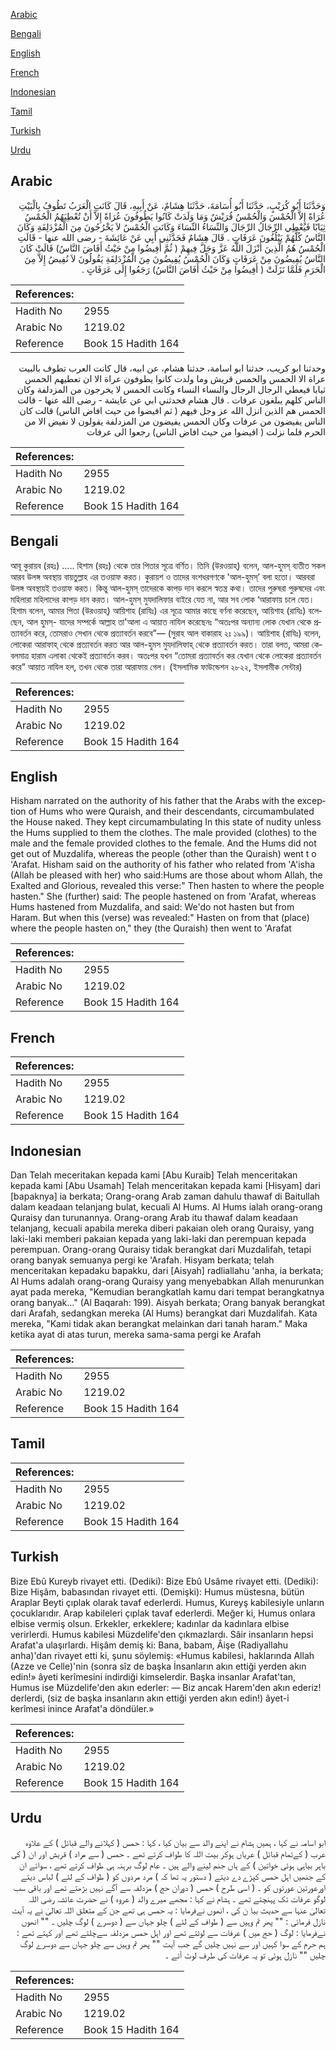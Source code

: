 [Arabic](#arabic)

[Bengali](#bengali)

[English](#english)

[French](#french)

[Indonesian](#indonesian)

[Tamil](#tamil)

[Turkish](#turkish)

[Urdu](#urdu)

## Arabic


<div dir="rtl" lang="ar" style={{fontSize:'larger',backgroundColor:'#f8f9fa',padding:20}}>
وَحَدَّثَنَا أَبُو كُرَيْبٍ، حَدَّثَنَا أَبُو أُسَامَةَ، حَدَّثَنَا هِشَامٌ، عَنْ أَبِيهِ، قَالَ كَانَتِ الْعَرَبُ تَطُوفُ بِالْبَيْتِ عُرَاةً إِلاَّ الْحُمْسَ وَالْحُمْسُ قُرَيْشٌ وَمَا وَلَدَتْ كَانُوا يَطُوفُونَ عُرَاةً إِلاَّ أَنْ تُعْطِيَهُمُ الْحُمْسُ ثِيَابًا فَيُعْطِي الرِّجَالُ الرِّجَالَ وَالنِّسَاءُ النِّسَاءَ وَكَانَتِ الْحُمْسُ لاَ يَخْرُجُونَ مِنَ الْمُزْدَلِفَةِ وَكَانَ النَّاسُ كُلُّهُمْ يَبْلُغُونَ عَرَفَاتٍ ‏.‏ قَالَ هِشَامٌ فَحَدَّثَنِي أَبِي عَنْ عَائِشَةَ - رضى الله عنها - قَالَتِ الْحُمْسُ هُمُ الَّذِينَ أَنْزَلَ اللَّهُ عَزَّ وَجَلَّ فِيهِمْ ‏(‏ ثُمَّ أَفِيضُوا مِنْ حَيْثُ أَفَاضَ النَّاسُ‏)‏ قَالَتْ كَانَ النَّاسُ يُفِيضُونَ مِنْ عَرَفَاتٍ وَكَانَ الْحُمْسُ يُفِيضُونَ مِنَ الْمُزْدَلِفَةِ يَقُولُونَ لاَ نُفِيضُ إِلاَّ مِنَ الْحَرَمِ فَلَمَّا نَزَلَتْ ‏(‏ أَفِيضُوا مِنْ حَيْثُ أَفَاضَ النَّاسُ‏)‏ رَجَعُوا إِلَى عَرَفَاتٍ ‏.‏
</div>
<div style={{backgroundColor:'#f8f9fa',padding:20, marginBottom: 10}}><table> <thead> <tr> <th>References:</th> <th></th> </tr> </thead> <tbody><tr><td>Hadith No</td><td>2955</td></tr><tr><td>Arabic No</td><td>1219.02</td></tr><tr><td>Reference</td><td>Book 15 Hadith 164</td></tr></tbody></table></div>


<div dir="rtl" lang="ar" style={{fontSize:'larger',backgroundColor:'#f8f9fa',padding:20}}>
وحدثنا ابو كريب، حدثنا ابو اسامة، حدثنا هشام، عن ابيه، قال كانت العرب تطوف بالبيت عراة الا الحمس والحمس قريش وما ولدت كانوا يطوفون عراة الا ان تعطيهم الحمس ثيابا فيعطي الرجال الرجال والنساء النساء وكانت الحمس لا يخرجون من المزدلفة وكان الناس كلهم يبلغون عرفات . قال هشام فحدثني ابي عن عايشة - رضى الله عنها - قالت الحمس هم الذين انزل الله عز وجل فيهم ( ثم افيضوا من حيث افاض الناس) قالت كان الناس يفيضون من عرفات وكان الحمس يفيضون من المزدلفة يقولون لا نفيض الا من الحرم فلما نزلت ( افيضوا من حيث افاض الناس) رجعوا الى عرفات
</div>
<div style={{backgroundColor:'#f8f9fa',padding:20, marginBottom: 10}}><table> <thead> <tr> <th>References:</th> <th></th> </tr> </thead> <tbody><tr><td>Hadith No</td><td>2955</td></tr><tr><td>Arabic No</td><td>1219.02</td></tr><tr><td>Reference</td><td>Book 15 Hadith 164</td></tr></tbody></table></div>

## Bengali


<div dir="ltr" lang="bn" style={{fontSize:'larger',backgroundColor:'#f8f9fa',padding:20}}>
আবূ কুরায়ব (রহঃ) ..... হিশাম (রহঃ) থেকে তার পিতার সূত্রে বর্ণিত। তিনি (উরওয়াহ্) বলেন, আল-হুমস্ ব্যতীত সকল আরব উলঙ্গ অবস্থায় বায়তুল্লাহ এর তওয়াফ করত। কুরায়শ ও তাদের বংশধরগণকে 'আল-হুমস্’ বলা হতো। আরবরা উলঙ্গ অবস্থায়ই তওয়াফ করত। কিন্তু আল-হুমস্ তাদেরকে কাপড় দান করলে স্বতন্ত্র কথা। তাদের পুরুষরা পুরুষদের এবং মহিলারা মহিলাদের কাপড় দান করত। আল-হুমস্ মুযদালিফার বাইরে যেত না, আর সব লোক ‘আরাফায় চলে যেত। হিশাম বলেন, আমার পিতা (উরওয়াহ্) আয়িশাহ (রাযিঃ) এর সূত্রে আমার কাছে বর্ণনা করেছেন, আয়িশাহ (রাযিঃ) বলেছেন, আল হুমস্- যাদের সম্পর্কে আল্লাহ তা'আলা এ আয়াত নাযিল করেছেনঃ “অতঃপর অন্যান্য লোক যেখান থেকে প্রত্যাবর্তন করে, তোমরাও সেখান থেকে প্রত্যাবর্তন করবে”— (সুরাহ আল বাকারাহ ২ঃ ১৯৯)। আয়িশাহ (রাযিঃ) বলেন, লোকেরা আরাফাহ্ থেকে প্রত্যাবর্তন করত আর আল-হুমস মুযদালিফাহ্ থেকে প্রত্যাবর্তন করত। তারা বলত, আমরা কেবলমাত্র হারাম এলাকা থেকেই প্রত্যাবর্তন করব। অতঃপর যখন “তোমরা প্রত্যাবর্তন কর যেখান থেকে লোকেরা প্রত্যাবর্তন করে” আয়াত নাযিল হল, তখন থেকে তারা আরাফায় গেল। (ইসলামিক ফাউন্ডেশন ২৮২২, ইসলামীক সেন্টার)
</div>
<div style={{backgroundColor:'#f8f9fa',padding:20, marginBottom: 10}}><table> <thead> <tr> <th>References:</th> <th></th> </tr> </thead> <tbody><tr><td>Hadith No</td><td>2955</td></tr><tr><td>Arabic No</td><td>1219.02</td></tr><tr><td>Reference</td><td>Book 15 Hadith 164</td></tr></tbody></table></div>

## English


<div dir="ltr" lang="en" style={{fontSize:'larger',backgroundColor:'#f8f9fa',padding:20}}>
Hisham narrated on the authority of his father that the Arabs with the exception of Hums who were Quraish, and their descendants, circumambulated the House naked. They kept circumambulating In this state of nudity unless the Hums supplied to them the clothes. The male provided (clothes) to the male and the female provided clothes to the female. And the Hums did not get out of Muzdalifa, whereas the people (other than the Quraish) went t o 'Arafat. Hisham said on the authority of his father who related from 'A'isha (Allah be pleased with her) who said:Hums are those about whom Allah, the Exalted and Glorious, revealed this verse:" Then hasten to where the people hasten." She (further) said: The people hastened on from 'Arafat, whereas Hums hastened from Muzdalifa, and said: We'do not hasten but from Haram. But when this (verse) was revealed:" Hasten on from that (place) where the people hasten on," they (the Quraish) then went to 'Arafat
</div>
<div style={{backgroundColor:'#f8f9fa',padding:20, marginBottom: 10}}><table> <thead> <tr> <th>References:</th> <th></th> </tr> </thead> <tbody><tr><td>Hadith No</td><td>2955</td></tr><tr><td>Arabic No</td><td>1219.02</td></tr><tr><td>Reference</td><td>Book 15 Hadith 164</td></tr></tbody></table></div>

## French


<div dir="ltr" lang="fr" style={{fontSize:'larger',backgroundColor:'#f8f9fa',padding:20}}>

</div>
<div style={{backgroundColor:'#f8f9fa',padding:20, marginBottom: 10}}><table> <thead> <tr> <th>References:</th> <th></th> </tr> </thead> <tbody><tr><td>Hadith No</td><td>2955</td></tr><tr><td>Arabic No</td><td>1219.02</td></tr><tr><td>Reference</td><td>Book 15 Hadith 164</td></tr></tbody></table></div>

## Indonesian


<div dir="ltr" lang="id" style={{fontSize:'larger',backgroundColor:'#f8f9fa',padding:20}}>
Dan Telah meceritakan kepada kami [Abu Kuraib] Telah menceritakan kepada kami [Abu Usamah] Telah menceritakan kepada kami [Hisyam] dari [bapaknya] ia berkata; Orang-orang Arab zaman dahulu thawaf di Baitullah dalam keadaan telanjang bulat, kecuali Al Hums. Al Hums ialah orang-orang Quraisy dan turunannya. Orang-orang Arab itu thawaf dalam keadaan telanjang, kecuali apabila mereka diberi pakaian oleh orang Quraisy, yang laki-laki memberi pakaian kepada yang laki-laki dan perempuan kepada perempuan. Orang-orang Quraisy tidak berangkat dari Muzdalifah, tetapi orang banyak semuanya pergi ke 'Arafah. Hisyam berkata; telah menceritakan kepadaku bapakku, dari [Aisyah] radliallahu 'anha, ia berkata; Al Hums adalah orang-orang Quraisy yang menyebabkan Allah menurunkan ayat pada mereka, "Kemudian berangkatlah kamu dari tempat berangkatnya orang banyak..." (Al Baqarah: 199). Aisyah berkata; Orang banyak berangkat dari Arafah, sedangkan mereka (Al Hums) berangkat dari Muzdalifah. Kata mereka, "Kami tidak akan berangkat melainkan dari tanah haram." Maka ketika ayat di atas turun, mereka sama-sama pergi ke Arafah
</div>
<div style={{backgroundColor:'#f8f9fa',padding:20, marginBottom: 10}}><table> <thead> <tr> <th>References:</th> <th></th> </tr> </thead> <tbody><tr><td>Hadith No</td><td>2955</td></tr><tr><td>Arabic No</td><td>1219.02</td></tr><tr><td>Reference</td><td>Book 15 Hadith 164</td></tr></tbody></table></div>

## Tamil


<div dir="ltr" lang="ta" style={{fontSize:'larger',backgroundColor:'#f8f9fa',padding:20}}>

</div>
<div style={{backgroundColor:'#f8f9fa',padding:20, marginBottom: 10}}><table> <thead> <tr> <th>References:</th> <th></th> </tr> </thead> <tbody><tr><td>Hadith No</td><td>2955</td></tr><tr><td>Arabic No</td><td>1219.02</td></tr><tr><td>Reference</td><td>Book 15 Hadith 164</td></tr></tbody></table></div>

## Turkish


<div dir="ltr" lang="tr" style={{fontSize:'larger',backgroundColor:'#f8f9fa',padding:20}}>
Bize Ebû Kureyb rivayet etti. (Dediki): Bize Ebû Usâme rivayet etti. (Dediki): Bize Hişâm, babasından rivayet etti. (Demişki): Humus müstesna, bütün Araplar Beyti çıplak olarak tavaf ederlerdi. Humus, Kureyş kabilesiyle unların çocuklarıdır. Arap kabileleri çıplak tavaf ederlerdi. Meğer ki, Humus onlara elbise vermiş olsun. Erkekler, erkeklere; kadınlar da kadınlara elbise verirlerdi. Humus kabilesi Müzdelife'den çıkmazlardı. Sâir insanların hepsi Arafat'a ulaşırlardı. Hişâm demiş ki: Bana, babam, Âişe (Radiyallahu anha)'dan rivayet etti ki, şunu söylemiş: «Humus kabilesi, haklarında Allah (Azze ve Celle)'nin (sonra sîz de başka İnsanların akın ettiği yerden akın edin!» âyeti kerîmesini indirdiği kimselerdir. Başka insanlar Arafat'tan, Humus ise Müzdelife'den akın ederler: — Biz ancak Harem'den akın ederiz! derlerdi, (siz de başka insanların akın ettiği yerden akın edin!) âyet-i kerîmesi inince Arafat'a döndüler.»
</div>
<div style={{backgroundColor:'#f8f9fa',padding:20, marginBottom: 10}}><table> <thead> <tr> <th>References:</th> <th></th> </tr> </thead> <tbody><tr><td>Hadith No</td><td>2955</td></tr><tr><td>Arabic No</td><td>1219.02</td></tr><tr><td>Reference</td><td>Book 15 Hadith 164</td></tr></tbody></table></div>

## Urdu


<div dir="rtl" lang="ur" style={{fontSize:'larger',backgroundColor:'#f8f9fa',padding:20}}>
ابو اسامہ نے کہا ، ہمیں ہشام نے اپنے والد سے بیان کیا ، کہا : حمس ( کہلانے والے قبائل ) کے علاوہ عرب ( کےتمام قبائل ) عریاں ہوکر بیت اللہ کا طواف کرتے تھے ۔ حمس ( سے مراد ) قریش اور ان ( کی باہر بیاہی ہوئی خواتین ) کے ہاں جنم لینے والے ہیں ۔ عام لوگ برہنہ ہی طواف کرتے تھے ، سوائے ان کے جنھیں اہل حمس کپڑے دے دیتے ( دستور یہ تھا کہ ) مرد مردوں کو ( طواف کے لئے ) لباس دیتے اورعورتین عورتوں کو ۔ ( اسی طرح ) حمس ( دوران حج ) مزدلفہ سے آگے نہیں بڑھتے تھے اور باقی سب لوگو عرفات تک پہنچتے تھے ۔ ہشام نے کہا : مجھے میرے والد ( عروہ ) نے حضرت عائشہ رضی اللہ تعالیٰ عنہا سے حدیث بیا ن کی ، انھوں نےفرمایا : یہ حمس ہی تھے جن کے متعلق اللہ تعالیٰ نے یہ آیت نازل فرمائی : "" پھر تم وہیں سے ( طواف کے لئے ) چلو جہاں سے ( دوسرے ) لوگ چلیں ۔ "" انھوں نےفرمایا : لوگ ( حج میں ) عرفات سے لوٹتے تھے اور اہل حمس مزدلفہ سےچلتے تھے اور کہتے تھے : ہم حرم کے سوا کہیں اور سے نہیں چلیں گے جب آیت "" پھر تم وہیں سے چلو جہاں سے دوسرے لوگ چلیں "" نازل ہوئی تو یہ عرفات کی طرف لوٹ آئے ۔
</div>
<div style={{backgroundColor:'#f8f9fa',padding:20, marginBottom: 10}}><table> <thead> <tr> <th>References:</th> <th></th> </tr> </thead> <tbody><tr><td>Hadith No</td><td>2955</td></tr><tr><td>Arabic No</td><td>1219.02</td></tr><tr><td>Reference</td><td>Book 15 Hadith 164</td></tr></tbody></table></div>